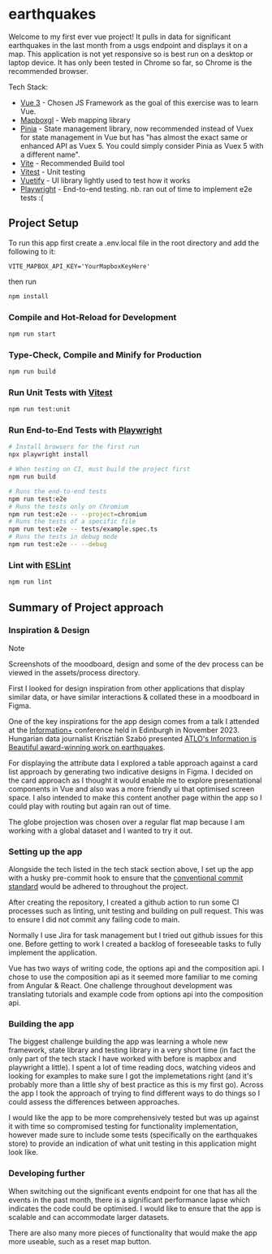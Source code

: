 # earthquakes

Welcome to my first ever vue project! It pulls in data for significant earthquakes in the last month from a usgs endpoint and displays it on a map. This application is not yet responsive so is best run on a desktop or laptop device. It has only been tested in Chrome so far, so Chrome is the recommended browser.

Tech Stack:

- [Vue 3](https://vuejs.org/) - Chosen JS Framework as the goal of this exercise was to learn Vue.
- [Mapboxgl](https://www.mapbox.com/mapbox-gljs) - Web mapping library
- [Pinia](https://pinia.vuejs.org/) - State management library, now recommended instead of Vuex for state management in Vue but has "has almost the exact same or enhanced API as Vuex 5. You could simply consider Pinia as Vuex 5 with a different name".
- [Vite](https://vitejs.dev/) - Recommended Build tool
- [Vitest](https://vitest.dev/) - Unit testing
- [Vuetify](https://vuetifyjs.com/en/) - UI library lightly used to test how it works
- [Playwright](https://playwright.dev/) - End-to-end testing. nb. ran out of time to implement e2e tests :(

## Project Setup

To run this app first create a .env.local file in the root directory and add the following to it:

`VITE_MAPBOX_API_KEY='YourMapboxKeyHere'`

then run

```sh
npm install
```

### Compile and Hot-Reload for Development

```sh
npm run start
```

### Type-Check, Compile and Minify for Production

```sh
npm run build
```

### Run Unit Tests with [Vitest](https://vitest.dev/)

```sh
npm run test:unit
```

### Run End-to-End Tests with [Playwright](https://playwright.dev)

```sh
# Install browsers for the first run
npx playwright install

# When testing on CI, must build the project first
npm run build

# Runs the end-to-end tests
npm run test:e2e
# Runs the tests only on Chromium
npm run test:e2e -- --project=chromium
# Runs the tests of a specific file
npm run test:e2e -- tests/example.spec.ts
# Runs the tests in debug mode
npm run test:e2e -- --debug
```

### Lint with [ESLint](https://eslint.org/)

```sh
npm run lint
```

## Summary of Project approach

### Inspiration & Design

> [!NOTE]
> Screenshots of the moodboard, design and some of the dev process can be viewed in the assets/process directory.

First I looked for design inspiration from other applications that display similar data, or have similar interactions & collated these in a moodboard in Figma.

One of the key inspirations for the app design comes from a talk I attended at the [Information+](https://informationplusconference.com/2023/) conference held in Edinburgh in November 2023. Hungarian data journalist Krisztián Szabó presented [ATLO's Information is Beautiful award-winning work on earthquakes](https://atlo.team/wp-content/uploads/2024/03/foldrengesatlasz.html).

For displaying the attribute data I explored a table approach against a card list approach by generating two indicative designs in Figma. I decided on the card approach as I thought it would enable me to explore presentational components in Vue and also was a more friendly ui that optimised screen space. I also intended to make this content another page within the app so I could play with routing but again ran out of time.

The globe projection was chosen over a regular flat map because I am working with a global dataset and I wanted to try it out.

### Setting up the app

Alongside the tech listed in the tech stack section above, I set up the app with a husky pre-commit hook to ensure that the [conventional commit standard](https://www.conventionalcommits.org/en/v1.0.0/) would be adhered to throughout the project.

After creating the repository, I created a github action to run some CI processes such as linting, unit testing and building on pull request. This was to ensure I did not commit any failing code to main.

Normally I use Jira for task management but I tried out github issues for this one. Before getting to work I created a backlog of foreseeable tasks to fully implement the application.

Vue has two ways of writing code, the options api and the composition api. I chose to use the composition api as it seemed more familiar to me coming from Angular & React. One challenge throughout development was translating tutorials and example code from options api into the composition api.

### Building the app

The biggest challenge building the app was learning a whole new framework, state library and testing library in a very short time (in fact the only part of the tech stack I have worked with before is mapbox and playwright a little). I spent a lot of time reading docs, watching videos and looking for examples to make sure I got the implemetations right (and it's probably more than a little shy of best practice as this is my first go). Across the app I took the approach of trying to find different ways to do things so I could assess the differences between approaches.

I would like the app to be more comprehensively tested but was up against it with time so compromised testing for functionality implementation, however made sure to include some tests (specifically on the earthquakes store) to provide an indication of what unit testing in this application might look like.

### Developing further

When switching out the significant events endpoint for one that has all the events in the past month, there is a significant performance lapse which indicates the code could be optimised. I would like to ensure that the app is scalable and can accommodate larger datasets.

There are also many more pieces of functionality that would make the app more useable, such as a reset map button.
